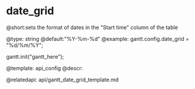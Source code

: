 date_grid
=============
@short:sets the format of dates in the "Start time" column of the table
	

@type: string
@default:"%Y-%m-%d"
@example:
gantt.config.date_grid = "%d/%m/%Y";

gantt.init("gantt_here");

@template:	api_config
@descr:

@relatedapi:
	api/gantt_date_grid_template.md
